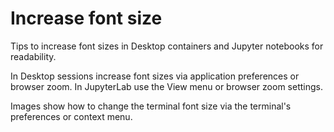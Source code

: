 # Increase font size

Tips to increase font sizes in Desktop containers and Jupyter notebooks for readability.

In Desktop sessions increase font sizes via application preferences or browser zoom. In JupyterLab use the View menu or browser zoom settings.

Images show how to change the terminal font size via the terminal's preferences or context menu.
